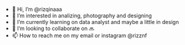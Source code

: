 - 👋 Hi, I’m @rizqinaaa
- 👀 I’m interested in analizing, photography and designing
- 🌱 I’m currently learning on data analyst and maybe a little in design
- 💞️ I’m looking to collaborate on 🔜
- 📫 How to reach me on my email or instagram @rizznf

<!---
rizqinaaa/rizqinaaa is a ✨ special ✨ repository because its `README.md` (this file) appears on your GitHub profile.
You can click the Preview link to take a look at your changes.
--->
